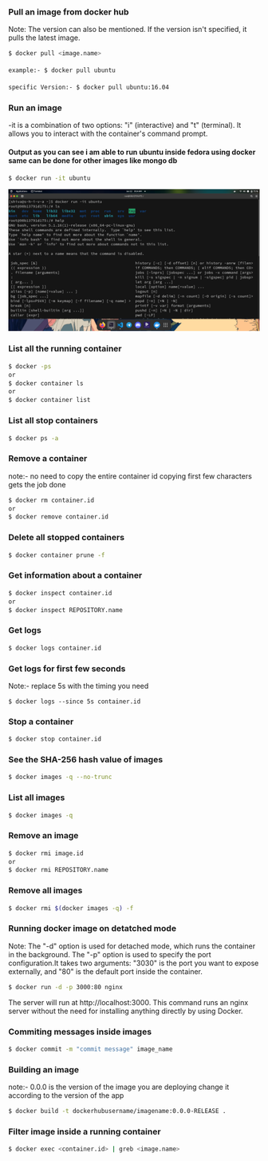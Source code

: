 ### Pull an image from docker hub 

Note: The version can also be mentioned. If the version isn't specified, it pulls the latest image.
```bash
$ docker pull <image.name>

example:- $ docker pull ubuntu 

specific Version:- $ docker pull ubuntu:16.04
```

### Run an image 
-it is a combination of two options: "i" (interactive) and "t" (terminal). It allows you to interact with the container's command prompt.

#### Output as you can see i am able to run ubuntu inside  fedora  using docker same can be done for other images like mongo db 

```bash
$ docker run -it ubuntu  
```
<img src="./images/Screenshot%20from%202023-06-12%2008-14-30-min.png " >


### List all the running container

```bash 
$ docker -ps 
or
$ docker container ls
or
$ docker container list
```

### List all stop  containers
```bash
$ docker ps -a
```

###  Remove a  container
note:- no need to copy the entire container id copying first few characters gets the job done
```bash
$ docker rm container.id 
or
$ docker remove container.id
```
### Delete all stopped containers

```bash
$ docker container prune -f
```
### Get information about a container

```bash
$ docker inspect container.id
or
$ docker inspect REPOSITORY.name
```

### Get logs 

```bash
$ docker logs container.id
```

### Get logs for first few seconds
Note:- replace 5s with the timing you need
```
$ docker logs --since 5s container.id
```
### Stop a  container 

```bash 
$ docker stop container.id
```
### See the SHA-256 hash value of images

```bash
$ docker images -q --no-trunc
```

### List all images

```bash
$ docker images -q
```
### Remove an image

```bash
$ docker rmi image.id
or
$ docker rmi REPOSITORY.name
```
### Remove all images 

```bash
$ docker rmi $(docker images -q) -f
```
### Running docker image on detatched mode
Note: The "-d" option is used for detached mode, which runs the container in the background. The "-p" option is used to specify the port configuration.It takes two arguments: "3030" is the port you want to expose externally, and "80" is the default port inside the container.

```bash
$ docker run -d -p 3000:80 nginx
```
The server will run at http://localhost:3000. This command runs an nginx server without the need for installing anything directly by using Docker.

### Commiting messages inside images

```bash
$ docker commit -m "commit message" image_name
```

### Building an image
note:- 0.0.0 is the version of the image you are deploying change it according to the version of the app
```bash
$ docker build -t dockerhubusername/imagename:0.0.0-RELEASE .
```

### Filter image inside a running container

```bash
$ docker exec <container.id> | greb <image.name> 
```
